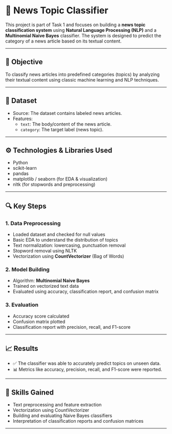 # 📰 News Topic Classifier

This project is part of Task 1 and focuses on building a **news topic classification system** using **Natural Language Processing (NLP)** and a **Multinomial Naive Bayes** classifier. The system is designed to predict the category of a news article based on its textual content.

---

## 📌 Objective

To classify news articles into predefined categories (topics) by analyzing their textual content using classic machine learning and NLP techniques.

---

## 📁 Dataset

- Source: The dataset contains labeled news articles.
- Features:
  - `text`: The body/content of the news article.
  - `category`: The target label (news topic).

---

## ⚙️ Technologies & Libraries Used

- Python
- scikit-learn
- pandas
- matplotlib / seaborn (for EDA & visualization)
- nltk (for stopwords and preprocessing)

---

## 🔍 Key Steps

### 1. Data Preprocessing
- Loaded dataset and checked for null values
- Basic EDA to understand the distribution of topics
- Text normalization: lowercasing, punctuation removal
- Stopword removal using NLTK
- Vectorization using **CountVectorizer** (Bag of Words)

### 2. Model Building
- Algorithm: **Multinomial Naive Bayes**
- Trained on vectorized text data
- Evaluated using accuracy, classification report, and confusion matrix

### 3. Evaluation
- Accuracy score calculated
- Confusion matrix plotted
- Classification report with precision, recall, and F1-score

---

## 📈 Results

- ✅ The classifier was able to accurately predict topics on unseen data.
- 📊 Metrics like accuracy, precision, recall, and F1-score were reported.

---

## 🧠 Skills Gained

- Text preprocessing and feature extraction
- Vectorization using CountVectorizer
- Building and evaluating Naive Bayes classifiers
- Interpretation of classification reports and confusion matrices

---
